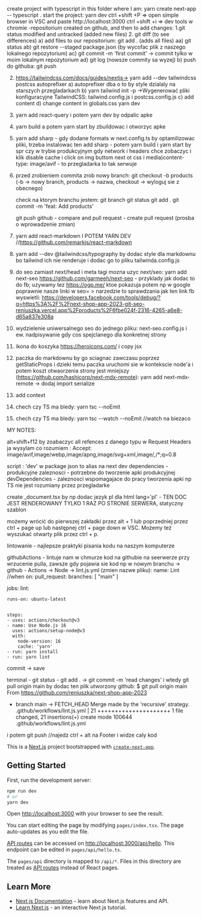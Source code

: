 create project with typescript in this folder where I am: yarn create next-app -- typescript .
start the project: yarn dev
ctrl +shift +P => open simple browser in VSC and paste http://localhost:3000
ctrl +shift +i => dev tools w chromie
-repositorium created on github, and then to add changes:
1.git status modified and untracked (added new files) 2. git diff (to see differences)
a) add files to our repositorium: git add . (adds all files)
aa) git status
ab) git restore --staged package.json (by wycofac plik z naszego lokalnego repozytorium)
ac) git commit -m 'first commit' -> commit tylko w moim lokalnym repozytorium
ad) git log (nowsze commity sa wyzej)
b) push do githuba: git push

2. https://tailwindcss.com/docs/guides/nextjs-> yarn add --dev tailwindcss postcss autoprefixer
   a) autoprefixer dba o to by style dzialaly na starszych przegladarkach
   b) yarn tailwind init -p ->Wygenerować pliki konfiguracyjne TailwindCSS: tailwind.config.js i postcss.config.js
   c) add content
   d) change content in globals.css
   yarn dev

3. yarn add react-query i potem yarn dev by odpalic apke

4. yarn build a potem yarn start by zbuildowac i otworzyc apke

5. yarn add sharp - gdy dodane formats w next.config.ts by optamilizowac pliki, trzeba instalowac ten add sharp - potem yarn build i yarn start by spr czy w trybie produkcyjnym gdy network i headers chce zobaczyc i klik disable cache i click on img buttom next ot css i media)content-type: image/avif - to przegladarka to tak serwuje

6. przed zrobieniem commita zrob nowy branch:
   git checkout -b products (-b -> nowy branch, products -> nazwa, checkout -> wyloguj sie z obecnego)

   check na ktorym branchu jestem: git branch
   git status
   git add .
   git commit -m 'feat: Add products'

   git push
   github - compare and pull request - create pull request (prosba o wprowadzenie zmian)

7. yarn add react-markdown I POTEM YARN DEV //https://github.com/remarkjs/react-markdown

8. yarn add --dev @tailwindcss/typography by dodac style dla markdownu bo tailwind ich nie renderuje i dodac go to pliku tailwinda.config.js

9. do seo zamiast next/head i meta tagi mozna uzyc next/seo: yarn add next-seo
   https://github.com/garmeeh/next-seo - przyklady jak dodac to do fb; uzywamy tez https://ogp.me/ ktoe pokazuja potem np w google poprawnie nasze linki w seo= > narzedzie to sprawdzania jak ten link fb wyswietli: https://developers.facebook.com/tools/debug/?q=https%3A%2F%2Fnext-shop-app-2023-git-seo-reniuszka.vercel.app%2Fproducts%2F6fbe024f-2316-4265-a6e8-d65a837e308a

10. wydzielenie uniwersalnego seo do jednego pliku: next-seo.config.js i ew. nadpisywanie gdy cos spejclanego dla konkretnej strony

11. ikona do koszyka https://heroicons.com/ i copy jsx

12. paczka do markdownu by go sciagnac zawczasu poprzez getStaticProps i dzieki temu paczka uruchomi sie w kontekscie node'a i potem koszt otwaorzenia strony jest mniejszy (https://github.com/hashicorp/next-mdx-remote): yarn add next-mdx-remote -> dodaj import serialize

13. add context

14. chech czy TS ma bledy: yarn tsc --noEmit
15. chech czy TS ma bledy: yarn tsc --watch --noEmit //watch na biezaco

MY NOTES:

alt+shift+f12 by zoabaczyc all refences z danego typu
w Request Headers ja wysylam co rozumiem : Accept: image/avif,image/webp,image/apng,image/svg+xml,image/_,_/\*;q=0.8

script : 'dev' w package json to alias na next dev
dependencies - produkcyjne zaleznosci - potrzebne do tworzenie apki produkcyjnej
devDependencies - zaleznosci wspomagajace do pracy tworzenia apki np TS nie jest rozumiany przez przegladarke

create \_document.tsx by np dodac jezyk pl dla html lang='pl' - TEN DOC JEST RENDEROWANY TYLKO 1 RAZ PO STRONIE SERWERA, statyczny szablon

możemy wrócić do pierwszej zakładki przez alt + 1 lub poprzedniej przez ctrl + page up lub następnej ctrl + page down w VSC. Możemy też wyszukać otwarty plik przez ctrl + p.

lintowanie - najlepsze praktyki pisania kodu na naszym komputerze

githubActions - lintuje nam w chmurze kod na githubie na seerwerze przy wrzucenie pulla, zawsze gdy pojawia sie kod np w nowym branchu -> github - Actions -> Node -> lint.js.yml (zmien nazwe pliku):
name: Lint
//when
on:
pull_request:
branches: [ "main" ]

jobs:
lint:

    runs-on: ubuntu-latest


    steps:
    - uses: actions/checkout@v3
    - name: Use Node.js 16
      uses: actions/setup-node@v3
      with:
        node-version: 16
        cache: 'yarn'
    - run: yarn install
    - run: yarn lint

commit -> save

terminal - git status - git add . -> git commit -m 'read changes' i wtedy git pull origin main by dodac ten plik utworzony github: $ git pull origin main
From https://github.com/reniuszka/next-shop-app-2023

- branch main -> FETCH_HEAD
  Merge made by the 'recursive' strategy.
  .github/workflows/lint.js.yml | 21 +++++++++++++++++++++
  1 file changed, 21 insertions(+)
  create mode 100644 .github/workflows/lint.js.yml

i potem git push
//najedz ctrl + alt na Footer i widze caly kod

This is a [Next.js](https://nextjs.org/) project bootstrapped with [`create-next-app`](https://github.com/vercel/next.js/tree/canary/packages/create-next-app).

## Getting Started

First, run the development server:

```bash
npm run dev
# or
yarn dev
```

Open [http://localhost:3000](http://localhost:3000) with your browser to see the result.

You can start editing the page by modifying `pages/index.tsx`. The page auto-updates as you edit the file.

[API routes](https://nextjs.org/docs/api-routes/introduction) can be accessed on [http://localhost:3000/api/hello](http://localhost:3000/api/hello). This endpoint can be edited in `pages/api/hello.ts`.

The `pages/api` directory is mapped to `/api/*`. Files in this directory are treated as [API routes](https://nextjs.org/docs/api-routes/introduction) instead of React pages.

## Learn More

- [Next.js Documentation](https://nextjs.org/docs) - learn about Next.js features and API.
- [Learn Next.js](https://nextjs.org/learn) - an interactive Next.js tutorial.
